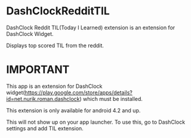 DashClockRedditTIL
==================

DashClock Reddit TIL(Today I Learned) extension is an extension for DashClock Widget.

Displays top scored TIL from the reddit.

IMPORTANT
=========
This app is an extension for DashClock widget(https://play.google.com/store/apps/details?id=net.nurik.roman.dashclock) 
which must be installed.

This extension is only available for android 4.2 and up.

This will not show up on your app launcher. To use this, go to DashClock settings and add TIL extension.
